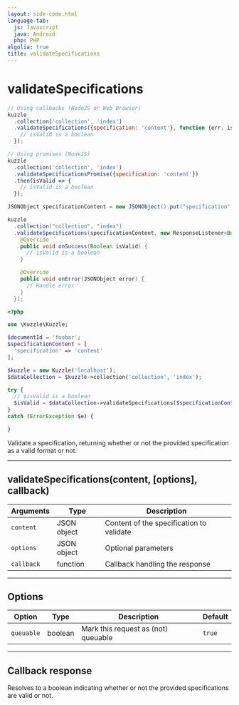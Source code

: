 ```yaml
---
layout: side-code.html
language-tab:
  js: Javascript
  java: Android
  php: PHP
algolia: true
title: validateSpecifications
---
```


# validateSpecifications

```js
// Using callbacks (NodeJS or Web Browser)
kuzzle
  .collection('collection', 'index')
  .validateSpecifications({specification: 'content'}, function (err, isValid) {
    // isValid is a boolean
  });

// Using promises (NodeJS)
kuzzle
  .collection('collection', 'index')
  .validateSpecificationsPromise({specification: 'content'})
  .then(isValid => {
    // isValid is a boolean
  });
```

```java
JSONObject specificationContent = new JSONObject().put("specification", "content");

kuzzle
  .collection("collection", "index")
  .validateSpecifications(specificationContent, new ResponseListener<Boolean>() {
    @Override
    public void onSuccess(Boolean isValid) {
      // isValid is a boolean
    }

    @Override
    public void onError(JSONObject error) {
      // Handle error
    }
  });
```

```php
<?php

use \Kuzzle\Kuzzle;

$documentId = 'foobar';
$specificationContent = [
  'specification' => 'content'
];

$kuzzle = new Kuzzle('localhost');
$dataCollection = $kuzzle->collection('collection', 'index');

try {
  // $isValid is a boolean
  $isValid = $dataCollection->validateSpecifications($specificationContent);
}
catch (ErrorException $e) {

}
```

Validate a specification, returning whether or not the provided specification as a valid format or not.

---

## validateSpecifications(content, [options], callback)

| Arguments | Type | Description |
|---------------|---------|----------------------------------------|
| ``content`` | JSON object | Content of the specification to validate |
| ``options`` | JSON object | Optional parameters |
| ``callback`` | function | Callback handling the response |

---

## Options

| Option | Type | Description | Default |
|---------------|---------|----------------------------------------|---------|
| ``queuable`` | boolean | Mark this request as (not) queuable | ``true`` |

---

## Callback response

Resolves to a boolean indicating whether or not the provided specifications are valid or not.
